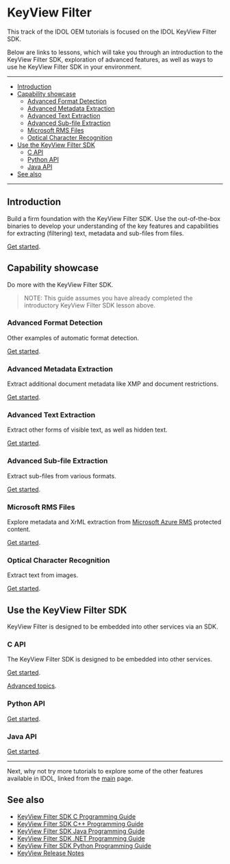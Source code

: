 # KeyView Filter

This track of the IDOL OEM tutorials is focused on the IDOL KeyView Filter SDK.  

Below are links to lessons, which will take you through an introduction to the KeyView Filter SDK, exploration of advanced features, as well as ways to use he KeyView Filter SDK in your environment.

---

- [Introduction](#introduction)
- [Capability showcase](#capability-showcase)
  - [Advanced Format Detection](#advanced-format-detection)
  - [Advanced Metadata Extraction](#advanced-metadata-extraction)
  - [Advanced Text Extraction](#advanced-text-extraction)
  - [Advanced Sub-file Extraction](#advanced-sub-file-extraction)
  - [Microsoft RMS Files](#microsoft-rms-files)
  - [Optical Character Recognition](#optical-character-recognition)
- [Use the KeyView Filter SDK](#use-the-keyview-filter-sdk)
  - [C API](#c-api)
  - [Python API](#python-api)
  - [Java API](#java-api)
- [See also](#see-also)

---

## Introduction

Build a firm foundation with the KeyView Filter SDK.  Use the out-of-the-box binaries to develop your understanding of the key features and capabilities for extracting (filtering) text, metadata and sub-files from files.

[Get started](./introduction.md).

## Capability showcase

Do more with the KeyView Filter SDK.

> NOTE: This guide assumes you have already completed the introductory KeyView Filter SDK lesson above.

### Advanced Format Detection

Other examples of automatic format detection.

[Get started](./advanced_format_detection.md).

### Advanced Metadata Extraction

Extract additional document metadata like XMP and document restrictions.

[Get started](./advanced_metadata_extraction.md).

### Advanced Text Extraction

Extract other forms of visible text, as well as hidden text.

[Get started](./advanced_text_extraction.md).

### Advanced Sub-file Extraction

Extract sub-files from various formats.

[Get started](./advanced_subfile_extraction.md).

### Microsoft RMS Files

Explore metadata and XrML extraction from [Microsoft Azure RMS](https://docs.microsoft.com/en-us/azure/information-protection/what-is-azure-rms) protected content.

[Get started](./rms.md).

### Optical Character Recognition

Extract text from images.

[Get started](./ocr.md).

## Use the KeyView Filter SDK

KeyView Filter is designed to be embedded into other services via an SDK.

### C API

The KeyView Filter SDK is designed to be embedded into other services.

[Get started](./programming_c.md).

[Advanced topics](./programming_c_advanced.md).

### Python API

[Get started](./programming_python.md).

### Java API

[Get started](./programming_java.md).

---

Next, why not try more tutorials to explore some of the other features available in IDOL, linked from the [main](../README.md#capability-showcase-examples) page.

## See also

- [KeyView Filter SDK C Programming Guide](https://www.microfocus.com/documentation/idol/IDOL_24_4/KeyviewFilterSDK_24.4_Documentation/Guides/html/c-programming/index.html)
- [KeyView Filter SDK C++ Programming Guide](https://www.microfocus.com/documentation/idol/IDOL_24_4/KeyviewFilterSDK_24.4_Documentation/Guides/html/cpp-programming/index.html)
- [KeyView Filter SDK Java Programming Guide](https://www.microfocus.com/documentation/idol/IDOL_24_4/KeyviewFilterSDK_24.4_Documentation/Guides/html/java-programming/index.html)
- [KeyView Filter SDK .NET Programming Guide](https://www.microfocus.com/documentation/idol/IDOL_24_4/KeyviewFilterSDK_24.4_Documentation/Guides/html/dotnet-programming/index.html)
- [KeyView Filter SDK Python Programming Guide](https://www.microfocus.com/documentation/idol/IDOL_24_4/KeyviewFilterSDK_24.4_Documentation/Guides/html/python-programming/)
- [KeyView Release Notes](https://www.microfocus.com/documentation/idol/IDOL_24_4/IDOLReleaseNotes_24.4_Documentation/oem/Content/_KeyView.htm)
